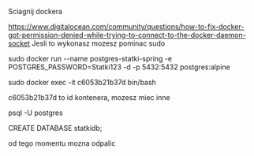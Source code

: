 Sciagnij dockera

https://www.digitalocean.com/community/questions/how-to-fix-docker-got-permission-denied-while-trying-to-connect-to-the-docker-daemon-socket
Jesli to wykonasz mozesz pominac sudo

sudo docker run --name postgres-statki-spring -e POSTGRES_PASSWORD=Statki123 -d -p 5432:5432 postgres:alpine

sudo docker exec -it c6053b21b37d bin/bash 

c6053b21b37d to id kontenera, mozesz miec inne

psql -U postgres

CREATE DATABASE statkidb;

od tego momentu mozna odpalic 



